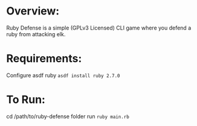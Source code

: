 # Overview:

Ruby Defense is a simple (GPLv3 Licensed) CLI game where you defend a ruby from
attacking elk.

# Requirements:

Configure asdf ruby
`asdf install ruby 2.7.0`

# To Run:
cd /path/to/ruby-defense folder
run `ruby main.rb`